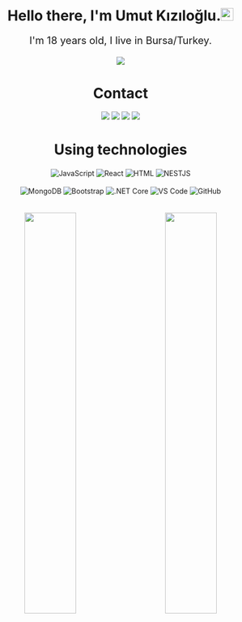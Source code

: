 <h1 align="center">Hello there, I'm Umut Kızıloğlu.<img src="https://media.giphy.com/media/hvRJCLFzcasrR4ia7z/giphy.gif" width="25px"></h1>
<p align="center" style="text-align: center; font-size: 20px;">
I'm 18 years old, I live in Bursa/Turkey.<br></p>
<div align="center">
	<img src="https://lanyard.cnrad.dev/api/312962543591096322">
</div>

<div>
	<h1 align="center">Contact</h1>
</div>

<div align="center">
    <a href="https://www.linkedin.com/in/umut-k%C4%B1z%C4%B1lo%C4%9Flu-710a8a212/" target="_blank"><img src="https://shields.io/badge/linkedin-blue.svg?&style=for-the-badge&logo=linkedin"></a>
    <a href="https://discord.com/users/312962543591096322" target="_blank"><img src="https://shields.io/badge/Discord-111111.svg?&style=for-the-badge&logo=discord"></a>
    <a href="https://instagram.com/umutk.js" target="_blank"><img src="https://img.shields.io/badge/Instagram-E4405F?style=for-the-badge&logo=instagram&logoColor=white"></a>
    <a href="https://github.com/UmutKDev" target="_blank"><img src="https://shields.io/badge/GitHub-111111.svg?&style=for-the-badge&logo=github"></a>

<div>
<h1 align="center">
  Using technologies
  </h1></div>
<div align="center">
    <img alt="JavaScript" align="center" src="https://img.shields.io/badge/-Javascript-edb200?style=for-the-badge&logo=javascript&logoColor=white"/>
    <img alt="React" align="center" src="https://img.shields.io/badge/react-%2320232a.svg?style=for-the-badge&logo=react&logoColor=%2361DAFB"/>
    <img alt="HTML" align="center" src="https://img.shields.io/badge/-HTML-orange?style=for-the-badge&logo=HTML5&logoColor=white"/>
    <img alt="NESTJS" align="center" src="https://img.shields.io/badge/nestjs-%23E0234E.svg?style=for-the-badge&logo=nestjs&logoColor=white"/>
<br><br>
    <img alt="MongoDB" align="center" src ="https://img.shields.io/badge/MongoDB-%234ea94b.svg?style=for-the-badge&logo=mongodb&logoColor=white"/>
    <img alt="Bootstrap" align="center" src="https://img.shields.io/badge/-Bootstrap-CC6699?style=for-the-badge&logo=bootstrap&logoColor=white"/>
    <img alt=".NET Core" align="center" src="https://img.shields.io/badge/.NET-5C2D91?style=for-the-badge&logo=.net&logoColor=white"/>
    <img alt="VS Code" align="center" src="https://img.shields.io/badge/VS Code-0078d7.svg?style=for-the-badge&logo=visual-studio-code&logoColor=white"/>
    <img alt="GitHub" align="center" src="https://img.shields.io/badge/github-%23121011.svg?style=for-the-badge&logo=github&logoColor=white"/>
<br><br><br>
</div>

<div align="center">
<img align="left" width="45%" src="https://github-readme-stats.vercel.app/api?username=UmutKDev&theme=dark&hide_border=true">
<img width="45%" align="right" src="https://github-readme-stats.vercel.app/api/top-langs/?username=UmutKDev&theme=dark&hide_border=true&layout=compact">
</div>
